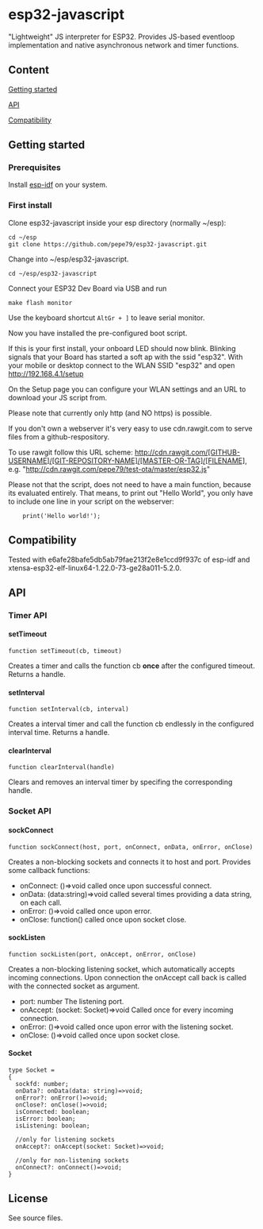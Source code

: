 # esp32-javascript

"Lightweight" JS interpreter for ESP32. Provides JS-based eventloop implementation
and native asynchronous network and timer functions.    

## Content
[Getting started](#getting-started)

[API](#api)

[Compatibility](#compatibility)

## Getting started

### Prerequisites
Install [esp-idf](https://github.com/espressif/esp-idf/) on your system.

### First install
Clone esp32-javascript inside your esp directory (normally ~/esp):

    cd ~/esp
    git clone https://github.com/pepe79/esp32-javascript.git

Change into ~/esp/esp32-javascript.

    cd ~/esp/esp32-javascript

Connect your ESP32 Dev Board via USB and run

    make flash monitor

Use the keyboard shortcut `AltGr + ]` to leave serial monitor.

Now you have installed the pre-configured boot script.

If this is your first install, your onboard LED should now blink. Blinking signals that 
your Board has started a soft ap with the ssid "esp32". With your mobile or desktop connect 
to the WLAN SSID "esp32" and open http://192.168.4.1/setup

On the Setup page you can configure your WLAN settings and an URL to download your JS script from.

Please note that currently only http (and NO https) is possible.

If you don't own a webserver it's very easy to use cdn.rawgit.com to serve files from a github-respository.

To use rawgit follow this URL scheme:
http://cdn.rawgit.com/[GITHUB-USERNAME]/[GIT-REPOSITORY-NAME]/[MASTER-OR-TAG]/[FILENAME], e.g.
"http://cdn.rawgit.com/pepe79/test-ota/master/esp32.js"

Please not that the script, does not need to have a main function, because its evaluated entirely. 
That means, to print out "Hello World", you only have to include one line in your script on the webserver:

        print('Hello world!');

## Compatibility

Tested with e6afe28bafe5db5ab79fae213f2e8e1ccd9f937c of esp-idf and xtensa-esp32-elf-linux64-1.22.0-73-ge28a011-5.2.0.

## API

### Timer API

#### setTimeout

    function setTimeout(cb, timeout)

Creates a timer and calls the function cb **once** after the configured timeout. Returns a handle.  

#### setInterval

    function setInterval(cb, interval)

Creates a interval timer and call the function cb endlessly in the configured interval time. Returns a handle.  

#### clearInterval

    function clearInterval(handle)

Clears and removes an interval timer by specifing the corresponding handle.

### Socket API

#### sockConnect

    function sockConnect(host, port, onConnect, onData, onError, onClose)

Creates a non-blocking sockets and connects it to host and port. Provides some callback functions:

* onConnect: ()=>void called once upon successful connect.
* onData: (data:string)=>void called several times providing a data string, on each call.
* onError: ()=>void called once upon error.
* onClose: function() called once upon socket close.

#### sockListen

    function sockListen(port, onAccept, onError, onClose)

Creates a non-blocking listening socket, which automatically accepts incoming connections. Upon connection the onAccept call back is called with the connected 
socket as argument.

* port: number The listening port.
* onAccept: (socket: Socket)=>void Called once for every incoming connection.
* onError: ()=>void called once upon error with the listening socket.
* onClose: ()=>void called once upon socket close.

#### Socket

    type Socket =
    {
      sockfd: number;
      onData?: onData(data: string)=>void;
      onError?: onError()=>void;
      onClose?: onClose()=>void;
      isConnected: boolean;
      isError: boolean;
      isListening: boolean;
          
      //only for listening sockets
      onAccept?: onAccept(socket: Socket)=>void;
      
      //only for non-listening sockets
      onConnect?: onConnect()=>void;
    }

## License
See source files.

